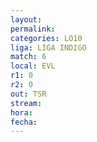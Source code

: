 ```yaml
---
layout: 
permalink: 
categories: LO10
liga: LIGA INDIGO
match: 6
local: EVL
r1: 0
r2: 0
out: TSR
stream: 
hora: 
fecha:
---
```

